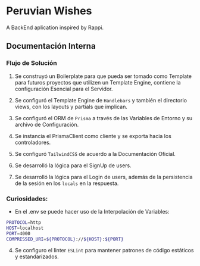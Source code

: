 # Peruvian Wishes

A BackEnd aplication inspired by Rappi.

## Documentación Interna

### Flujo de Solución

1. Se construyó un Boilerplate para que pueda ser tomado como Template para futuros proyectos que utilizen un Template Engine, contiene la configuración Esencial para el Servidor.

2. Se configuró el Template Engine de `Handlebars` y también el directorio views, con los layouts y partials que implican.

3. Se configuró el ORM de `Prisma` a través de las Variables de Entorno y su archivo de Configuración.

4. Se instancia el PrismaClient como cliente y se exporta hacia los controladores.

5. Se configuró `TailwindCSS` de acuerdo a la Documentación Oficial.

6. Se desarrolló la lógica para el SignUp de users.

7. Se desarrolló la lógica para el Login de users, además de la persistencia de la sesión en los `locals` en la respuesta.

### Curiosidades:

* En el .env se puede hacer uso de la Interpolación de Variables:

```bash
PROTOCOL=http
HOST=localhost
PORT=4000
COMPRESSED_URI=${PROTOCOL}://${HOST}:${PORT}
```

4. Se configuro el linter `ESLint` para mantener patrones de código estáticos y estandarizados.